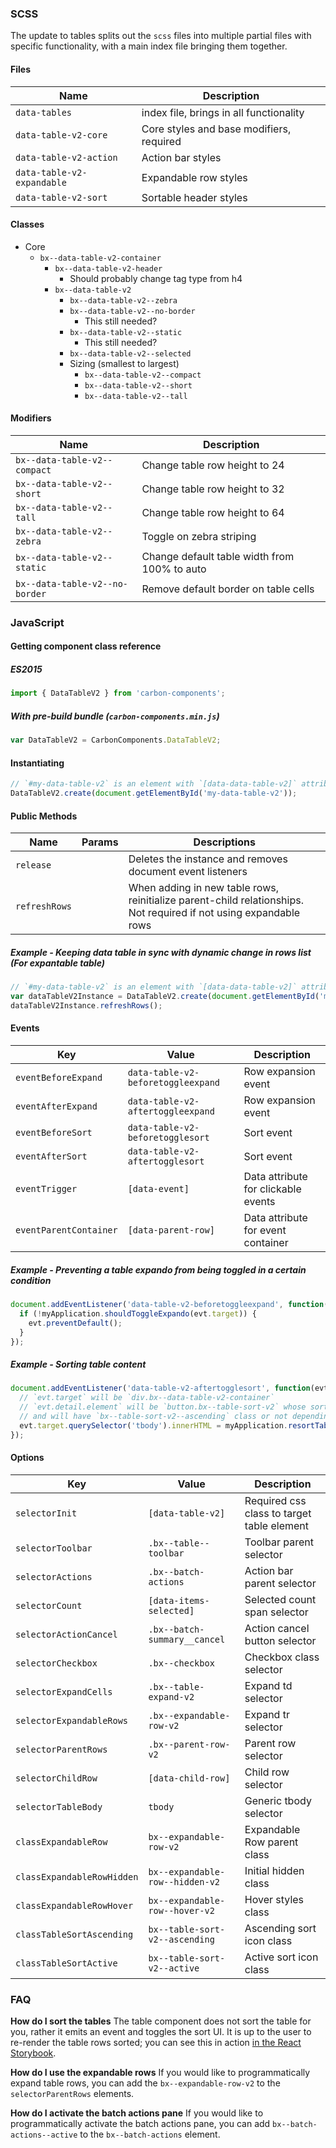 ### SCSS

The update to tables splits out the `scss` files into multiple partial files with specific functionality, with a main index file bringing them together.

#### Files

| Name                       | Description                              |
| -------------------------- | ---------------------------------------- |
| `data-tables`              | index file, brings in all functionality  |
| `data-table-v2-core`       | Core styles and base modifiers, required |
| `data-table-v2-action`     | Action bar styles                        |
| `data-table-v2-expandable` | Expandable row styles                    |
| `data-table-v2-sort`       | Sortable header styles                   |

#### Classes

- Core
  - `bx--data-table-v2-container`
    - `bx--data-table-v2-header`
      - Should probably change tag type from h4
    - `bx--data-table-v2`
      - `bx--data-table-v2--zebra`
      - `bx--data-table-v2--no-border`
        - This still needed?
      - `bx--data-table-v2--static`
        - This still needed?
      - `bx--data-table-v2--selected`
      - Sizing (smallest to largest)
        - `bx--data-table-v2--compact`
        - `bx--data-table-v2--short`
        - `bx--data-table-v2--tall`

#### Modifiers

| Name                           | Description                                  |
| ------------------------------ | -------------------------------------------- |
| `bx--data-table-v2--compact`   | Change table row height to 24                |
| `bx--data-table-v2--short`     | Change table row height to 32                |
| `bx--data-table-v2--tall`      | Change table row height to 64                |
| `bx--data-table-v2--zebra`     | Toggle on zebra striping                     |
| `bx--data-table-v2--static`    | Change default table width from 100% to auto |
| `bx--data-table-v2--no-border` | Remove default border on table cells         |

### JavaScript

#### Getting component class reference

##### ES2015

```javascript
import { DataTableV2 } from 'carbon-components';
```

##### With pre-build bundle (`carbon-components.min.js`)

```javascript
var DataTableV2 = CarbonComponents.DataTableV2;
```

#### Instantiating

```javascript
// `#my-data-table-v2` is an element with `[data-data-table-v2]` attribute
DataTableV2.create(document.getElementById('my-data-table-v2'));
```

#### Public Methods

| Name          | Params | Descriptions                                                                                                      |
| ------------- | ------ | ----------------------------------------------------------------------------------------------------------------- |
| `release`     |        | Deletes the instance and removes document event listeners                                                         |
| `refreshRows` |        | When adding in new table rows, reinitialize parent-child relationships. Not required if not using expandable rows |

##### Example - Keeping data table in sync with dynamic change in rows list (For expantable table)

```javascript
// `#my-data-table-v2` is an element with `[data-data-table-v2]` attribute
var dataTableV2Instance = DataTableV2.create(document.getElementById('my-data-table-v2'));
dataTableV2Instance.refreshRows();
```

#### Events

| Key                    | Value                              | Description                         |
| ---------------------- | ---------------------------------- | ----------------------------------- |
| `eventBeforeExpand`    | `data-table-v2-beforetoggleexpand` | Row expansion event                 |
| `eventAfterExpand`     | `data-table-v2-aftertoggleexpand`  | Row expansion event                 |
| `eventBeforeSort`      | `data-table-v2-beforetogglesort`   | Sort event                          |
| `eventAfterSort`       | `data-table-v2-aftertogglesort`    | Sort event                          |
| `eventTrigger`         | `[data-event]`                     | Data attribute for clickable events |
| `eventParentContainer` | `[data-parent-row]`                | Data attribute for event container  |

##### Example - Preventing a table expando from being toggled in a certain condition

```javascript
document.addEventListener('data-table-v2-beforetoggleexpand', function(evt) {
  if (!myApplication.shouldToggleExpando(evt.target)) {
    evt.preventDefault();
  }
});
```

##### Example - Sorting table content

```javascript
document.addEventListener('data-table-v2-aftertogglesort', function(evt) {
  // `evt.target` will be `div.bx--data-table-v2-container`
  // `evt.detail.element` will be `button.bx--table-sort-v2` whose sorting is changed,
  // and will have `bx--table-sort-v2--ascending` class or not depending on the sorting state
  evt.target.querySelector('tbody').innerHTML = myApplication.resortTableContent(evt.target, evt.detail.element);
});
```

#### Options

| Key                        | Value                           | Description                                |
| -------------------------- | ------------------------------- | ------------------------------------------ |
| `selectorInit`             | `[data-table-v2]`               | Required css class to target table element |
| `selectorToolbar`          | `.bx--table--toolbar`           | Toolbar parent selector                    |
| `selectorActions`          | `.bx--batch-actions`            | Action bar parent selector                 |
| `selectorCount`            | `[data-items-selected]`         | Selected count span selector               |
| `selectorActionCancel`     | `.bx--batch-summary__cancel`    | Action cancel button selector              |
| `selectorCheckbox`         | `.bx--checkbox`                 | Checkbox class selector                    |
| `selectorExpandCells`      | `.bx--table-expand-v2`          | Expand td selector                         |
| `selectorExpandableRows`   | `.bx--expandable-row-v2`        | Expand tr selector                         |
| `selectorParentRows`       | `.bx--parent-row-v2`            | Parent row selector                        |
| `selectorChildRow`         | `[data-child-row]`              | Child row selector                         |
| `selectorTableBody`        | `tbody`                         | Generic tbody selector                     |
| `classExpandableRow`       | `bx--expandable-row-v2`         | Expandable Row parent class                |
| `classExpandableRowHidden` | `bx--expandable-row--hidden-v2` | Initial hidden class                       |
| `classExpandableRowHover`  | `bx--expandable-row--hover-v2`  | Hover styles class                         |
| `classTableSortAscending`  | `bx--table-sort-v2--ascending`  | Ascending sort icon class                  |
| `classTableSortActive`     | `bx--table-sort-v2--active`     | Active sort icon class                     |

### FAQ

**How do I sort the tables**
The table component does not sort the table for you, rather it emits an event and toggles the sort UI. It is up to the user to re-render the table rows sorted; you can see this in action [in the React Storybook](http://react.carbondesignsystem.com/?selectedKind=DataTable&selectedStory=with%20sorting&full=0&addons=1&stories=1&panelRight=0&addonPanel=storybook%2Factions%2Factions-panel).

**How do I use the expandable rows**
If you would like to programmatically expand table rows, you can add the `bx--expandable-row-v2` to the `selectorParentRows` elements.

**How do I activate the batch actions pane**
If you would like to programmatically activate the batch actions pane, you can add `bx--batch-actions--active` to the `bx--batch-actions` element.
